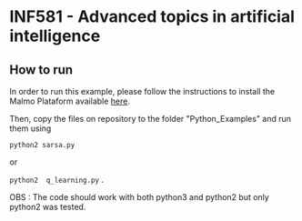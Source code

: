# INF581 - Advanced topics in artificial intelligence

## How to run

In order to run  this example, please follow the instructions to install the Malmo Plataform available [here](https://github.com/Microsoft/malmo/).

Then, copy the files on repository to the folder "Python_Examples" and run them using

`python2 sarsa.py`

or

`python2  q_learning.py` .

OBS : The code should work with both python3 and python2 but only python2 was tested.